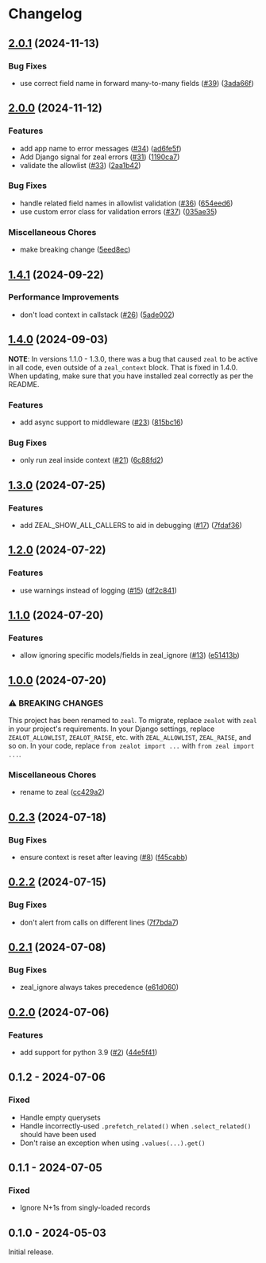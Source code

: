 # Changelog

## [2.0.1](https://github.com/taobojlen/django-zeal/compare/v2.0.0...v2.0.1) (2024-11-13)


### Bug Fixes

* use correct field name in forward many-to-many fields ([#39](https://github.com/taobojlen/django-zeal/issues/39)) ([3ada66f](https://github.com/taobojlen/django-zeal/commit/3ada66fa8f9b9c79acd9f2c45b35cb4967770e04))

## [2.0.0](https://github.com/taobojlen/django-zeal/compare/v1.4.1...v2.0.0) (2024-11-12)


### Features

* add app name to error messages ([#34](https://github.com/taobojlen/django-zeal/issues/34)) ([ad6fe5f](https://github.com/taobojlen/django-zeal/commit/ad6fe5f6599de26ee9adf30cd372cd3fcb7cded0))
* Add Django signal for zeal errors ([#31](https://github.com/taobojlen/django-zeal/issues/31)) ([1190ca7](https://github.com/taobojlen/django-zeal/commit/1190ca73b5e714c3ded3b979e0fb09935928abca))
* validate the allowlist ([#33](https://github.com/taobojlen/django-zeal/issues/33)) ([2aa1b42](https://github.com/taobojlen/django-zeal/commit/2aa1b42c3a441d6b66f52dd2ba70abc6ffe5efee))


### Bug Fixes

* handle related field names in allowlist validation ([#36](https://github.com/taobojlen/django-zeal/issues/36)) ([654eed6](https://github.com/taobojlen/django-zeal/commit/654eed692b9b6e0a17d5c5edc4ec74a2ae0783c9))
* use custom error class for validation errors ([#37](https://github.com/taobojlen/django-zeal/issues/37)) ([035ae35](https://github.com/taobojlen/django-zeal/commit/035ae3574e3bf29e1c24d896d5c3cd4100d1002b))


### Miscellaneous Chores

* make breaking change ([5eed8ec](https://github.com/taobojlen/django-zeal/commit/5eed8ec26e89f657e659d37acbf51c4ef8c4bed4))

## [1.4.1](https://github.com/taobojlen/django-zeal/compare/v1.4.0...v1.4.1) (2024-09-22)


### Performance Improvements

* don't load context in callstack ([#26](https://github.com/taobojlen/django-zeal/issues/26)) ([5ade002](https://github.com/taobojlen/django-zeal/commit/5ade0023be95173506167e5cd50388a8dbb5b5e9))

## [1.4.0](https://github.com/taobojlen/django-zeal/compare/v1.3.0...v1.4.0) (2024-09-03)

**NOTE**: In versions 1.1.0 - 1.3.0, there was a bug that caused `zeal` to be active
in all code, even outside of a `zeal_context` block. That is fixed in 1.4.0. When updating,
make sure that you have installed zeal correctly as per the README.

### Features

* add async support to middleware ([#23](https://github.com/taobojlen/django-zeal/issues/23)) ([815bc16](https://github.com/taobojlen/django-zeal/commit/815bc1651e98a4519a42dfa088dcac4320350a1c))


### Bug Fixes

* only run zeal inside context ([#21](https://github.com/taobojlen/django-zeal/issues/21)) ([6c88fd2](https://github.com/taobojlen/django-zeal/commit/6c88fd247388cf58a3c2291917623b7e8094442b))

## [1.3.0](https://github.com/taobojlen/django-zeal/compare/v1.2.0...v1.3.0) (2024-07-25)


### Features

* add ZEAL_SHOW_ALL_CALLERS to aid in debugging ([#17](https://github.com/taobojlen/django-zeal/issues/17)) ([7fdaf36](https://github.com/taobojlen/django-zeal/commit/7fdaf36db50fed6dee0b0544205e71035c977541))

## [1.2.0](https://github.com/taobojlen/django-zeal/compare/v1.1.0...v1.2.0) (2024-07-22)


### Features

* use warnings instead of logging ([#15](https://github.com/taobojlen/django-zeal/issues/15)) ([df2c841](https://github.com/taobojlen/django-zeal/commit/df2c841b21fae664c14356d00a7a2f6ecbb7fd61))

## [1.1.0](https://github.com/taobojlen/django-zeal/compare/v1.0.0...v1.1.0) (2024-07-20)


### Features

* allow ignoring specific models/fields in zeal_ignore ([#13](https://github.com/taobojlen/django-zeal/issues/13)) ([e51413b](https://github.com/taobojlen/django-zeal/commit/e51413ba5fe4d9a3c34409863e9888d873ff84fa))

## [1.0.0](https://github.com/taobojlen/zealot/compare/v0.2.3...v1.0.0) (2024-07-20)


### ⚠ BREAKING CHANGES

This project has been renamed to `zeal`. To migrate, replace `zealot` with `zeal` in your
project's requirements. In your Django settings, replace `ZEALOT_ALLOWLIST`, `ZEALOT_RAISE`, etc.
with `ZEAL_ALLOWLIST`, `ZEAL_RAISE`, and so on.
In your code, replace `from zealot import ...` with `from zeal import ...`.


### Miscellaneous Chores

* rename to zeal ([cc429a2](https://github.com/taobojlen/zealot/commit/cc429a26bfede770db69429e8a11fc9e98fbb2a9))

## [0.2.3](https://github.com/taobojlen/zeal/compare/v0.2.2...v0.2.3) (2024-07-18)


### Bug Fixes

* ensure context is reset after leaving ([#8](https://github.com/taobojlen/zeal/issues/8)) ([f45cabb](https://github.com/taobojlen/zeal/commit/f45cabb2abcabce34cd5aed163f7f95c71256e2c))

## [0.2.2](https://github.com/taobojlen/zeal/compare/v0.2.1...v0.2.2) (2024-07-15)


### Bug Fixes

* don't alert from calls on different lines ([7f7bda7](https://github.com/taobojlen/zeal/commit/7f7bda709e5fff2e953ddac0277d684255732e7c))

## [0.2.1](https://github.com/taobojlen/zeal/compare/v0.2.0...v0.2.1) (2024-07-08)


### Bug Fixes

* zeal_ignore always takes precedence ([e61d060](https://github.com/taobojlen/zeal/commit/e61d060c74ed32193c2c86f1b7f20929a37402a1))

## [0.2.0](https://github.com/taobojlen/zeal/compare/v0.1.2...v0.2.0) (2024-07-06)


### Features

* add support for python 3.9 ([#2](https://github.com/taobojlen/zeal/issues/2)) ([44e5f41](https://github.com/taobojlen/zeal/commit/44e5f41fc247e98683a1dd283ae70322a32445d6))

## 0.1.2 - 2024-07-06

### Fixed

- Handle empty querysets
- Handle incorrectly-used `.prefetch_related()` when `.select_related()` should have been used
- Don't raise an exception when using `.values(...).get()`

## 0.1.1 - 2024-07-05

### Fixed

- Ignore N+1s from singly-loaded records

## 0.1.0 - 2024-05-03

Initial release.
